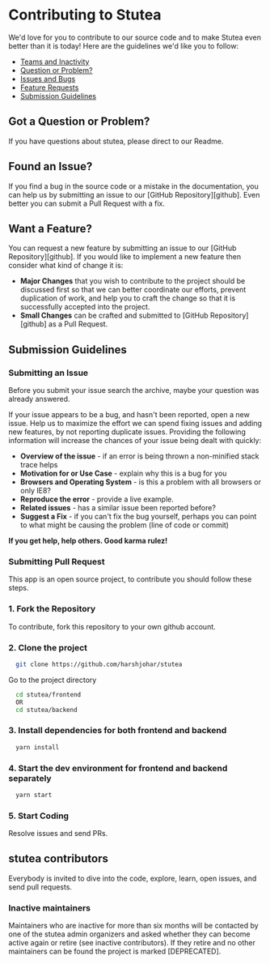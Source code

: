 # Contributing to Stutea

We'd love for you to contribute to our source code and to make Stutea even better than it is
today! Here are the guidelines we'd like you to follow:

 - [Teams and Inactivity](#members)
 - [Question or Problem?](#question)
 - [Issues and Bugs](#issue)
 - [Feature Requests](#feature)
 - [Submission Guidelines](#submit)


## <a name="question"></a> Got a Question or Problem?

If you have questions about stutea, please direct to our Readme.

## <a name="issue"></a> Found an Issue?
If you find a bug in the source code or a mistake in the documentation, you can help us by
submitting an issue to our [GitHub Repository][github]. Even better you can submit a Pull Request
with a fix.

## <a name="feature"></a> Want a Feature?
You can request a new feature by submitting an issue to our [GitHub Repository][github].  If you
would like to implement a new feature then consider what kind of change it is:

* **Major Changes** that you wish to contribute to the project should be discussed first so that we can better coordinate our efforts, prevent
duplication of work, and help you to craft the change so that it is successfully accepted into the
project.
* **Small Changes** can be crafted and submitted to [GitHub Repository][github] as a Pull Request.


## <a name="submit"></a> Submission Guidelines

### Submitting an Issue
Before you submit your issue search the archive, maybe your question was already answered.

If your issue appears to be a bug, and hasn't been reported, open a new issue.
Help us to maximize the effort we can spend fixing issues and adding new
features, by not reporting duplicate issues.  Providing the following information will increase the
chances of your issue being dealt with quickly:

* **Overview of the issue** - if an error is being thrown a non-minified stack trace helps
* **Motivation for or Use Case** - explain why this is a bug for you
* **Browsers and Operating System** - is this a problem with all browsers or only IE8?
* **Reproduce the error** - provide a live example.
* **Related issues** - has a similar issue been reported before?
* **Suggest a Fix** - if you can't fix the bug yourself, perhaps you can point to what might be
  causing the problem (line of code or commit)

**If you get help, help others. Good karma rulez!**

### Submitting Pull Request

This app is an open source project, to contribute you should follow these steps.

### 1. Fork the Repository

To contribute, fork this repository to your own github account.

### 2. Clone the project

```bash
  git clone https://github.com/harshjohar/stutea
```

Go to the project directory

```bash
  cd stutea/frontend
  OR
  cd stutea/backend
```

### 3. Install dependencies for both frontend and backend

```bash
  yarn install
```

### 4. Start the dev environment for frontend and backend separately

```bash
  yarn start
```

### 5. Start Coding
Resolve issues and send PRs.

## <a name="members"></a> stutea contributors
Everybody is invited to dive into the code, explore, learn, open issues, and send pull requests.


### Inactive maintainers
Maintainers who are inactive for more than six months will be contacted by one of the stutea admin organizers and asked whether they can become active again or retire (see inactive contributors). If they retire and no other maintainers can be found the project is marked [DEPRECATED].
